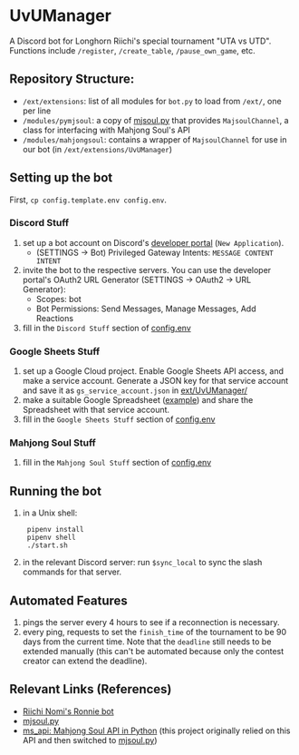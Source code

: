# UvUManager

A Discord bot for Longhorn Riichi's special tournament "UTA vs UTD". Functions include `/register`, `/create_table`, `/pause_own_game`, etc.
## Repository Structure:
- `/ext/extensions`: list of all modules for `bot.py` to load from `/ext/`, one per line
- `/modules/pymjsoul`: a copy of [mjsoul.py](https://github.com/RiichiNomi/mjsoul.py) that provides `MajsoulChannel`, a class for interfacing with Mahjong Soul's API
- `/modules/mahjongsoul`: contains a wrapper of `MajsoulChannel` for use in our bot (in `/ext/extensions/UvUManager`)
## Setting up the bot
First, `cp config.template.env config.env`.
### Discord Stuff
1. set up a bot account on Discord's [developer portal](https://discord.com/developers/applications) (`New Application`).
    - (SETTINGS -> Bot) Privileged Gateway Intents: `MESSAGE CONTENT INTENT`
1. invite the bot to the respective servers. You can use the developer portal's OAuth2 URL Generator (SETTINGS -> OAuth2 -> URL Generator):
    - Scopes: bot
    - Bot Permissions: Send Messages, Manage Messages, Add Reactions
1. fill in the `Discord Stuff` section of [config.env](config.env)
### Google Sheets Stuff
1. set up a Google Cloud project. Enable Google Sheets API access, and make a service account. Generate a JSON key for that service account and save it as `gs_service_account.json` in [ext/UvUManager/](ext/UvUManager/)
1. make a suitable Google Spreadsheet ([example](https://docs.google.com/spreadsheets/d/1rvsH9FQVwqV5IE5YJbBqVqPjCJsl6P7E376IQBg4_Pg/edit?usp=sharing)) and share the Spreadsheet with that service account.
1. fill in the `Google Sheets Stuff` section of [config.env](config.env)
### Mahjong Soul Stuff
1. fill in the `Mahjong Soul Stuff` section of [config.env](config.env)

## Running the bot
1. in a Unix shell:

        pipenv install
        pipenv shell
        ./start.sh
1. in the relevant Discord server: run `$sync_local` to sync the slash commands for that server.

## Automated Features
1. pings the server every 4 hours to see if a reconnection is necessary.
1. every ping, requests to set the `finish_time` of the tournament to be 90 days from the current time. Note that the `deadline` still needs to be extended manually (this can't be automated because only the contest creator can extend the deadline).

## Relevant Links (References)
- [Riichi Nomi's Ronnie bot](https://github.com/RiichiNomi/ronnie)
- [mjsoul.py](https://github.com/RiichiNomi/mjsoul.py)
- [ms_api: Mahjong Soul API in Python](https://github.com/MahjongRepository/mahjong_soul_api/tree/master) (this project originally relied on this API and then switched to [mjsoul.py](https://github.com/RiichiNomi/mjsoul.py))

